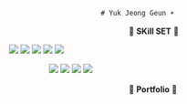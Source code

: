                                               # Yuk Jeong Geun ☀



　　　　　　　　　　　　　　　　　　　　　　　　　💪 <b>SKill SET</b> 💪

　　　　　　　　　　<img src="https://img.shields.io/badge/JAVA-007396?style=for-the-badge&logo=java&logoColor=white"> <img src="https://img.shields.io/badge/Spring-6DB33F?style=for-the-badge&logo=Spring&logoColor=white"> <img src="https://img.shields.io/badge/oracle-F80000?style=for-the-badge&logo=oracle&logoColor=white">
<img src="https://img.shields.io/badge/mysql-4479A1?style=for-the-badge&logo=mysql&logoColor=white"> <img src="https://img.shields.io/badge/javascript-F7DF1E?style=for-the-badge&logo=javascript&logoColor=black"> 

　　　　　　　　　　　　　　　<img src="https://img.shields.io/badge/html-E34F26?style=for-the-badge&logo=html5&logoColor=white"> <img src="https://img.shields.io/badge/css-1572B6?style=for-the-badge&logo=css3&logoColor=white"> <img src="https://img.shields.io/badge/github-181717?style=for-the-badge&logo=github&logoColor=white"> <img src="https://img.shields.io/badge/jpa-808080?style=for-the-badge&logo=jpa&logoColor=black">
                 
                 
　　　　　　　　　　　　　　　　　　　　　　　　　📃 <b>Portfolio</b> 📃

　　　　　　　　　　　　　　　　　　　　　　<a href="https://abrasive-manatee-4b6.notion.site/8c161564af794cc6b55069c453663fc4" target="_blank"></a>
                
                
                
                 
　　　　　　　　　　　　　　　　　
